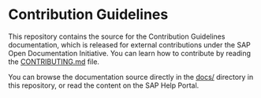 # Contribution Guidelines

This repository contains the source for the Contribution Guidelines documentation, which is released for external contributions under the SAP Open Documentation Initiative. You can learn how to contribute by reading the [CONTRIBUTING.md](CONTRIBUTING.md) file.

You can browse the documentation source directly in the [docs/](docs/) directory in this repository, or read the content on the SAP Help Portal. <!--INSERT LINK-->
